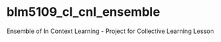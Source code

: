 # blm5109_cl_cnl_ensemble
Ensemble of In Context Learning - Project for Collective Learning Lesson 
